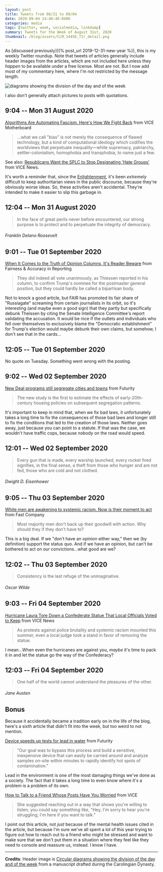 ```yaml
---
layout: post
title: Tweets from 08/31 to 09/04
date: 2020-09-04 14:40:40-0400
categories: media
tags: [twitter, week, socialmedia, linkdump]
summary: Tweets for the Week of August 31st, 2020
thumbnail: /blog/assets/CLM_14456_71r_detail.png
---
```


As [discussed previously]({% post_url 2019-12-31-new-year %}), this is my weekly Twitter roundup.  Note that tweets of articles generally include header images from the articles, which are not included here unless they *happen* to be available under a free license.  Most are not.  But I now add most of my commentary here, where I'm not restricted by the message length.

![diagrams showing the division of the day and of the week](/blog/assets/CLM_14456_71r_detail.png "diagrams showing the division of the day and of the week")

I also don't generally attach pictures to posts with quotations.

## 9:04 -- Mon 31 August 2020

[<i class="fab fa-twitter-square"></i>](https://jcolag.github.io/twitter/1300419064737730562) [Algorithms Are Automating Fascism. Here's How We Fight Back](https://www.vice.com/en_us/article/n7w5v7/algorithms-are-automating-fascism-heres-how-we-fight-back-v27n3) from VICE Motherboard

 > ...what we call "bias" is not merely the consequence of flawed technology, but a kind of computational ideology which codifies the worldviews that perpetuate inequality—white supremacy, patriarchy, settler-colonialism, homophobia and transphobia, to name just a few.

See also: [Republicans Want the SPLC to Stop Designating 'Hate Groups'](https://www.vice.com/en_us/article/4aypep/republicans-want-the-splc-to-stop-designating-hate-groups) from VICE News.

It's worth a reminder that, since the [Enlightenment](https://en.wikipedia.org/wiki/Age_of_Enlightenment), it's been *extremely* difficult to keep authoritarian views in the public discourse, because they're obviously worse ideas.  So, these activities aren't accidental.  They're intended to make it easier to slip this garbage in.

## 12:04 -- Mon 31 August 2020

[<i class="fab fa-twitter"></i>](https://jcolag.github.io/twitter/1300464363367661578)

 > In the face of great perils never before encountered, our strong purpose is to protect and to perpetuate the integrity of democracy.

###### Franklin Delano Roosevelt

## 9:01 -- Tue 01 September 2020

[<i class="fab fa-twitter-square"></i>](https://jcolag.github.io/twitter/1300780697582530562) [When It Comes to the Truth of Opinion Columns, It's Reader Beware](https://fair.org/home/when-it-comes-to-the-truth-of-opinion-columns-its-reader-beware/) from Fairness & Accuracy in Reporting

 > They did indeed all vote unanimously, as Thiessen reported in his column, to confirm Trump's nominee for the postmaster general position, but they could hardly be called a bipartisan body.

Not to knock a good article, but FAIR has promoted its fair share of "Russiagate" screaming from certain journalists in its orbit, so it's interesting (and maybe even a good sign) that they partly but specifically debunk Theissen by citing the Senate Intelligence Committee's report validating the accusation.  It would be nice if the outlets and individuals who fell over themselves to exclusively blame the "Democratic establishment" for Trump's election would maybe debunk their own claims, but somehow, I don't see that in the cards...

## 12:05 -- Tue 01 September 2020

No quote on Tuesday.  Something went wrong with the posting.

## 9:02 -- Wed 02 September 2020

[<i class="fab fa-twitter-square"></i>](https://jcolag.github.io/twitter/1301143337164890113) [New Deal programs still segregate cities and towns](https://www.futurity.org/new-deal-housing-programs-segregation-2428432-2/) from Futurity

 > The new study is the first to estimate the effects of early-20th-century housing policies on subsequent segregation patterns.

It's important to keep in mind that, when we fix bad laws, it unfortunately takes a long time to fix the consequences of those bad laws and longer still to fix the conditions that led to the creation of those laws.  Neither goes away, just because you can point to a statute.  If that was the case, we wouldn't have traffic cops, because nobody on the road would speed.

## 12:01 -- Wed 02 September 2020

[<i class="fab fa-twitter"></i>](https://jcolag.github.io/twitter/1301188384103313413)

 > Every gun that is made, every warship launched, every rocket fired signifies, in the final sense, a theft from those who hunger and are not fed, those who are cold and not clothed.

###### Dwight D. Eisenhower

## 9:05 -- Thu 03 September 2020

[<i class="fab fa-twitter-square"></i>](https://jcolag.github.io/twitter/1301506479938310145) [White men are awakening to systemic racism. Now is their moment to act](https://www.fastcompany.com/90544043/white-men-are-awakening-to-systemic-racism-now-is-their-moment-to-act) from Fast Company

 > Most majority men don't back up their goodwill with action. Why should they if they don't have to?

This is a big deal.  If we "don't have an opinion either way," then we (by definition) support the status quo.  And if we have an opinion, but can't be bothered to act on our convictions...what good are we?

## 12:02 -- Thu 03 September 2020

[<i class="fab fa-twitter"></i>](https://jcolag.github.io/twitter/1301551023597654022)

 > Consistency is the last refuge of the unimaginative.

###### Oscar Wilde

## 9:03 -- Fri 04 September 2020

[<i class="fab fa-twitter-square"></i>](https://jcolag.github.io/twitter/1301868364613267456) [Hurricane Laura Tore Down a Confederate Statue That Local Officials Voted to Keep](https://www.vice.com/en_us/article/n7wm7k/hurricane-laura-tore-down-a-confederate-statue-that-local-officials-voted-to-keep) from VICE News

 > As protests against police brutality and systemic racism mounted this summer, even a local judge took a stand in favor of removing the statue.

I mean...When even the hurricanes are against you, *maybe* it's time to pack it in and let the statue go the way of the Confederacy?

## 12:03 -- Fri 04 September 2020

[<i class="fab fa-twitter"></i>](https://jcolag.github.io/twitter/1301913663222231043)

 > One half of the world cannot understand the pleasures of the other.

###### Jane Austen

## Bonus

Because it accidentally became a tradition early on in the life of the blog, here's a sixth article that didn't fit into the week, but too weird to not mention.

<i class="fas fa-square"></i> [Device speeds up tests for lead in water](https://www.futurity.org/lead-measuring-device-sensor-waterways-2429522/) from Futurity

 > "Our goal was to bypass this process and build a sensitive, inexpensive device that can easily be carried around and analyze samples on-site within minutes to rapidly identify hot spots of contamination."

Lead in the environment is one of the most damaging things we've done as a society.  The fact that it takes a long time to even know where it's a problem is a problem of its own.

<i class="fas fa-square"></i> [How to Talk to a Friend Whose Posts Have You Worried](https://www.vice.com/en_us/article/pky8pb/how-to-talk-to-friend-whose-posts-have-you-worried-mental-health) from VICE

 > She suggested reaching out in a way that shows you're willing to listen; you could say something like, "Hey, I'm sorry to hear you're struggling; I'm here if you want to talk."

I point out this article, not *just* because of the mental health issues cited in the article, but because I'm sure we've all spent a lot of this year trying to figure out how to reach out to a friend who might be stressed and want to make sure that we don't put them in a situation where they feel like they need to console and reassure us, instead.  I know I have.

* * *

**Credits**:  Header image is [Circular diagrams showing the division of the day and of the week](https://en.wikipedia.org/wiki/Week#/media/File:CLM_14456_71r_detail.jpg) from a manuscript drafted during the Carolingian Dynasty.
